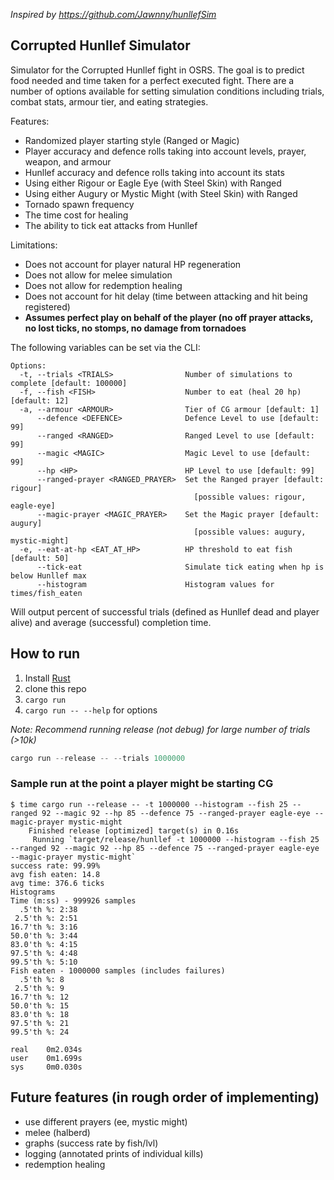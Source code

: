 *Inspired by https://github.com/Jawnny/hunllefSim*

## Corrupted Hunllef Simulator

Simulator for the Corrupted Hunllef fight in OSRS. The goal is to predict food
needed and time taken for a perfect executed fight. There are a number of
options available for setting simulation conditions including trials, combat
stats, armour tier, and eating strategies.

Features:
- Randomized player starting style (Ranged or Magic)
- Player accuracy and defence rolls taking into account levels, prayer, weapon,
  and armour
- Hunllef accuracy and defence rolls taking into account its stats
- Using either Rigour or Eagle Eye (with Steel Skin) with Ranged
- Using either Augury or Mystic Might (with Steel Skin) with Ranged
- Tornado spawn frequency
- The time cost for healing
- The ability to tick eat attacks from Hunllef

Limitations:
- Does not account for player natural HP regeneration
- Does not allow for melee simulation
- Does not allow for redemption healing
- Does not account for hit delay (time between attacking and hit being
  registered)
- **Assumes perfect play on behalf of the player (no off prayer attacks, no lost
  ticks, no stomps, no damage from tornadoes**


The following variables can be set via the CLI:
```
Options:
  -t, --trials <TRIALS>                Number of simulations to complete [default: 100000]
  -f, --fish <FISH>                    Number to eat (heal 20 hp) [default: 12]
  -a, --armour <ARMOUR>                Tier of CG armour [default: 1]
      --defence <DEFENCE>              Defence Level to use [default: 99]
      --ranged <RANGED>                Ranged Level to use [default: 99]
      --magic <MAGIC>                  Magic Level to use [default: 99]
      --hp <HP>                        HP Level to use [default: 99]
      --ranged-prayer <RANGED_PRAYER>  Set the Ranged prayer [default: rigour]
                                         [possible values: rigour, eagle-eye]
      --magic-prayer <MAGIC_PRAYER>    Set the Magic prayer [default: augury]
                                         [possible values: augury, mystic-might]
  -e, --eat-at-hp <EAT_AT_HP>          HP threshold to eat fish [default: 50]
      --tick-eat                       Simulate tick eating when hp is below Hunllef max
      --histogram                      Histogram values for times/fish_eaten
```

Will output percent of successful trials (defined as Hunllef dead and player
alive) and average (successful) completion time.


## How to run

1. Install [Rust](https://www.rust-lang.org/tools/install)
2. clone this repo
3. `cargo run` 
4. `cargo run -- --help` for options

*Note: Recommend running release (not debug) for large number of trials (>10k)*
```rust
cargo run --release -- --trials 1000000
```

### Sample run at the point a player might be starting CG

```
$ time cargo run --release -- -t 1000000 --histogram --fish 25 --ranged 92 --magic 92 --hp 85 --defence 75 --ranged-prayer eagle-eye --magic-prayer mystic-might
    Finished release [optimized] target(s) in 0.16s
     Running `target/release/hunllef -t 1000000 --histogram --fish 25 --ranged 92 --magic 92 --hp 85 --defence 75 --ranged-prayer eagle-eye --magic-prayer mystic-might`
success rate: 99.99%
avg fish eaten: 14.8
avg time: 376.6 ticks
Histograms
Time (m:ss) - 999926 samples
  .5'th %: 2:38
 2.5'th %: 2:51
16.7'th %: 3:16
50.0'th %: 3:44
83.0'th %: 4:15
97.5'th %: 4:48
99.5'th %: 5:10
Fish eaten - 1000000 samples (includes failures)
  .5'th %: 8
 2.5'th %: 9
16.7'th %: 12
50.0'th %: 15
83.0'th %: 18
97.5'th %: 21
99.5'th %: 24

real    0m2.034s
user    0m1.699s
sys     0m0.030s
```

## Future features (in rough order of implementing)
- use different prayers (ee, mystic might)
- melee (halberd)
- graphs (success rate by fish/lvl)
- logging (annotated prints of individual kills)
- redemption healing
